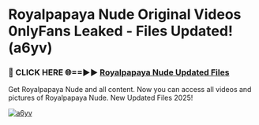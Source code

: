 # Royalpapaya Nude Original Videos 0nlyFans Leaked - Files Updated! (a6yv)

<h3>🔴 CLICK HERE 🌐==►► <a href="https://tinyurl.com/4mcuefdz" rel="nofollow">Royalpapaya Nude Updated Files</a></h3>

Get Royalpapaya Nude and all content. Now you can access all videos and pictures of Royalpapaya Nude. New Updated Files 2025!

[![a6yv](https://i.imgur.com/StAQSOY.gif)](https://tinyurl.com/4mcuefdz)
